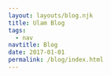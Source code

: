 ```yaml
---
layout: layouts/blog.njk
title: Ulam Blog
tags:
  - nav
navtitle: Blog
date: 2017-01-01
permalink: /blog/index.html
---
```

